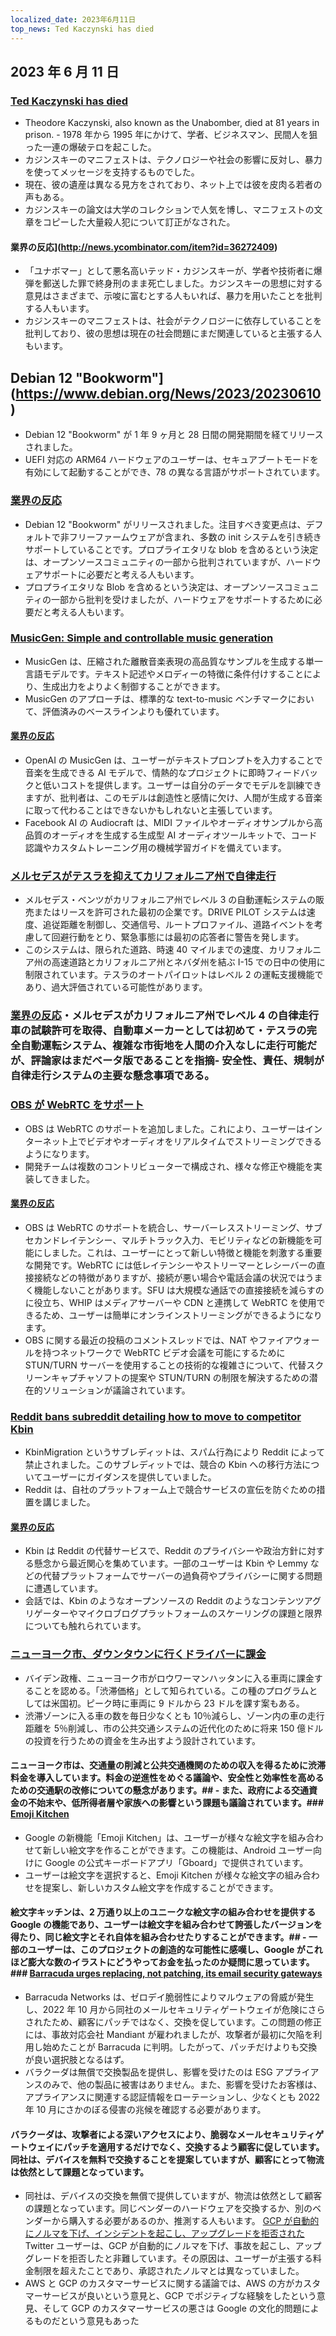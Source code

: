 ```yaml
---
localized_date: 2023年6月11日
top_news: Ted Kaczynski has died
---
```




## 2023 年 6 月 11 日

### [Ted Kaczynski has died](https://www.nytimes.com/2023/06/10/us/ted-kaczynski-dead.html)

- Theodore Kaczynski, also known as the Unabomber, died at 81 years in prison. - 1978 年から 1995 年にかけて、学者、ビジネスマン、民間人を狙った一連の爆破テロを起こした。
- カジンスキーのマニフェストは、テクノロジーや社会の影響に反対し、暴力を使ってメッセージを支持するものでした。
- 現在、彼の遺産は異なる見方をされており、ネット上では彼を皮肉る若者の声もある。
- カジンスキーの論文は大学のコレクションで人気を博し、マニフェストの文章をコピーした大量殺人犯について訂正がなされた。

#### 業界の反応](http://news.ycombinator.com/item?id=36272409)

- 「ユナボマー」として悪名高いテッド・カジンスキーが、学者や技術者に爆弾を郵送した罪で終身刑のまま死亡しました。カジンスキーの思想に対する意見はさまざまで、示唆に富むとする人もいれば、暴力を用いたことを批判する人もいます。
- カジンスキーのマニフェストは、社会がテクノロジーに依存していることを批判しており、彼の思想は現在の社会問題にまだ関連していると主張する人もいます。

## Debian 12 "Bookworm"](https://www.debian.org/News/2023/20230610)

- Debian 12 "Bookworm" が 1 年 9 ヶ月と 28 日間の開発期間を経てリリースされました。
- UEFI 対応の ARM64 ハードウェアのユーザーは、セキュアブートモードを有効にして起動することができ、78 の異なる言語がサポートされています。

### [業界の反応](http://news.ycombinator.com/item?id=36269934)

- Debian 12 "Bookworm" がリリースされました。注目すべき変更点は、デフォルトで非フリーファームウェアが含まれ、多数の init システムを引き続きサポートしていることです。プロプライエタリな blob を含めるという決定は、オープンソースコミュニティの一部から批判されていますが、ハードウェアサポートに必要だと考える人もいます。
- プロプライエタリな Blob を含めるという決定は、オープンソースコミュニティの一部から批判を受けましたが、ハードウェアをサポートするために必要だと考える人もいます。

### [MusicGen: Simple and controllable music generation](https://ai.honu.io/papers/musicgen/)

- MusicGen は、圧縮された離散音楽表現の高品質なサンプルを生成する単一言語モデルです。テキスト記述やメロディーの特徴に条件付けすることにより、生成出力をよりよく制御することができます。
- MusicGen のアプローチは、標準的な text-to-music ベンチマークにおいて、評価済みのベースラインよりも優れています。

#### [業界の反応](http://news.ycombinator.com/item?id=36271926)

- OpenAI の MusicGen は、ユーザーがテキストプロンプトを入力することで音楽を生成できる AI モデルで、情熱的なプロジェクトに即時フィードバックと低いコストを提供します。ユーザーは自分のデータでモデルを訓練できますが、批判者は、このモデルは創造性と感情に欠け、人間が生成する音楽に取って代わることはできないかもしれないと主張しています。
- Facebook AI の Audiocraft は、MIDI ファイルやオーディオサンプルから高品質のオーディオを生成する生成型 AI オーディオツールキットで、コード認識やカスタムトレーニング用の機械学習ガイドを備えています。

### [メルセデスがテスラを抑えてカリフォルニア州で自律走行](https://www.theregister.com/2023/06/09/mercedes_california_tesla/)

- メルセデス・ベンツがカリフォルニア州でレベル 3 の自動運転システムの販売またはリースを許可された最初の企業です。DRIVE PILOT システムは速度、追従距離を制御し、交通信号、ルートプロファイル、道路イベントを考慮して回避行動をとり、緊急事態には最初の応答者に警告を発します。
- このシステムは、限られた道路、時速 40 マイルまでの速度、カリフォルニア州の高速道路とカリフォルニア州とネバダ州を結ぶ I-15 での日中の使用に制限されています。テスラのオートパイロットはレベル 2 の運転支援機能であり、過大評価されている可能性があります。

### [業界の反応](http://news.ycombinator.com/item?id=36270413)・メルセデスがカリフォルニア州でレベル 4 の自律走行車の試験許可を取得、自動車メーカーとしては初めて・テスラの完全自動運転システム、複雑な市街地を人間の介入なしに走行可能だが、評論家はまだベータ版であることを指摘- 安全性、責任、規制が自律走行システムの主要な懸念事項である。

### [OBS が WebRTC をサポート](https://github.com/obsproject/obs-studio/commit/851a8c216e14617fb523951839f3bdb240e85141)

- OBS は WebRTC のサポートを追加しました。これにより、ユーザーはインターネット上でビデオやオーディオをリアルタイムでストリーミングできるようになります。
- 開発チームは複数のコントリビューターで構成され、様々な修正や機能を実装してきました。

#### [業界の反応](http://news.ycombinator.com/item?id=36273075)

- OBS は WebRTC のサポートを統合し、サーバーレスストリーミング、サブセカンドレイテンシー、マルチトラック入力、モビリティなどの新機能を可能にしました。これは、ユーザーにとって新しい特徴と機能を刺激する重要な開発です。WebRTC には低レイテンシーやストリーマーとレシーバーの直接接続などの特徴がありますが、接続が悪い場合や電話会議の状況ではうまく機能しないことがあります。SFU は大規模な通話での直接接続を減らすのに役立ち、WHIP はメディアサーバーや CDN と連携して WebRTC を使用できるため、ユーザーは簡単にオンラインストリーミングができるようになります。
- OBS に関する最近の投稿のコメントスレッドでは、NAT やファイアウォールを持つネットワークで WebRTC ビデオ会議を可能にするために STUN/TURN サーバーを使用することの技術的な複雑さについて、代替スクリーンキャプチャソフトの提案や STUN/TURN の制限を解決するための潜在的ソリューションが議論されています。

### [Reddit bans subreddit detailing how to move to competitor Kbin](https://old.reddit.com/r/KbinMigration)

- KbinMigration というサブレディットは、スパム行為により Reddit によって禁止されました。このサブレディットでは、競合の Kbin への移行方法についてユーザーにガイダンスを提供していました。
- Reddit は、自社のプラットフォーム上で競合サービスの宣伝を防ぐための措置を講じました。

#### [業界の反応](http://news.ycombinator.com/item?id=36268458)

- Kbin は Reddit の代替サービスで、Reddit のプライバシーや政治方針に対する懸念から最近関心を集めています。一部のユーザーは Kbin や Lemmy などの代替プラットフォームでサーバーの過負荷やプライバシーに関する問題に遭遇しています。
- 会話では、Kbin のようなオープンソースの Reddit のようなコンテンツアグリゲーターやマイクロブログプラットフォームのスケーリングの課題と限界についても触れられています。

### [ニューヨーク市、ダウンタウンに行くドライバーに課金](https://www.cnn.com/2023/06/10/business/congestion-pricing-new-york-city-transportation/index.html)

- バイデン政権、ニューヨーク市がロウワーマンハッタンに入る車両に課金することを認める。「渋滞価格」として知られている。この種のプログラムとしては米国初。ピーク時に車両に 9 ドルから 23 ドルを課す案もある。
- 渋滞ゾーンに入る車の数を毎日少なくとも 10％減らし、ゾーン内の車の走行距離を 5％削減し、市の公共交通システムの近代化のために将来 150 億ドルの投資を行うための資金を生み出すよう設計されています。

#### ニューヨーク市は、交通量の削減と公共交通機関のための収入を得るために渋滞料金を導入しています。料金の逆進性をめぐる議論や、安全性と効率性を高めるための交通駅の改修についての懸念があります。## - また、政府による交通資金の不始末や、低所得者層や家族への影響という課題も議論されています。### [Emoji Kitchen](https://emojikitchen.dev/)

- Google の新機能「Emoji Kitchen」は、ユーザーが様々な絵文字を組み合わせて新しい絵文字を作ることができます。この機能は、Android ユーザー向けに Google の公式キーボードアプリ「Gboard」で提供されています。
- ユーザーは絵文字を選択すると、Emoji Kitchen が様々な絵文字の組み合わせを提案し、新しいカスタム絵文字を作成することができます。

#### 絵文字キッチンは、2 万通り以上のユニークな絵文字の組み合わせを提供する Google の機能であり、ユーザーは絵文字を組み合わせて誇張したバージョンを得たり、同じ絵文字とそれ自体を組み合わせたりすることができます。## - 一部のユーザーは、このプロジェクトの創造的な可能性に感嘆し、Google がこれほど膨大な数のイラストにどうやってお金を払ったのか疑問に思っています。### [Barracuda urges replacing, not patching, its email security gateways](https://krebsonsecurity.com/2023/06/barracuda-urges-replacing-not-patching-its-email-security-gateways/)

- Barracuda Networks は、ゼロデイ脆弱性によりマルウェアの脅威が発生し、2022 年 10 月から同社のメールセキュリティゲートウェイが危険にさらされたため、顧客にパッチではなく、交換を促しています。この問題の修正には、事故対応会社 Mandiant が雇われましたが、攻撃者が最初に欠陥を利用し始めたことが Barracuda に判明。したがって、パッチだけよりも交換が良い選択肢となるはず。
- バラクーダは無償で交換製品を提供し、影響を受けたのは ESG アプライアンスのみで、他の製品に被害はありません。また、影響を受けたお客様は、アプライアンスに関連する認証情報をローテーションし、少なくとも 2022 年 10 月にさかのぼる侵害の兆候を確認する必要があります。

#### バラクーダは、攻撃者による深いアクセスにより、脆弱なメールセキュリティゲートウェイにパッチを適用するだけでなく、交換するよう顧客に促しています。同社は、デバイスを無料で交換することを提案していますが、顧客にとって物流は依然として課題となっています。

- 同社は、デバイスの交換を無償で提供していますが、物流は依然として顧客の課題となっています。同じベンダーのハードウェアを交換するか、別のベンダーから購入する必要があるのか、推測する人もいます。 [GCP が自動的にノルマを下げ、インシデントを起こし、アップグレードを拒否された](https://twitter.com/JustJake/status/1667478906591666176) Twitter ユーザーは、GCP が自動的にノルマを下げ、事故を起こし、アップグレードを拒否したと非難しています。その原因は、ユーザーが主張する料金制限を超えたことであり、承認されたノルマとは異なっていました。
- AWS と GCP のカスタマーサービスに関する議論では、AWS の方がカスタマーサービスが良いという意見と、GCP でポジティブな経験をしたという意見、そして GCP のカスタマーサービスの悪さは Google の文化的問題によるものだという意見もあった

</Steps>
